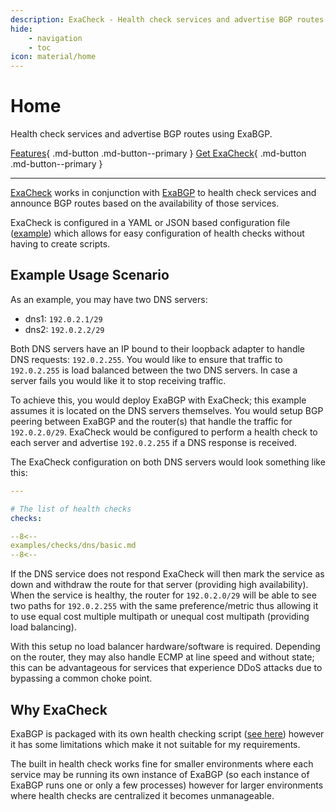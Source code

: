 ```yaml
---
description: ExaCheck - Health check services and advertise BGP routes using ExaBGP.
hide:
    - navigation
    - toc
icon: material/home
---
```


# Home

Health check services and advertise BGP routes using ExaBGP.

[Features][ExaCheck Features]{ .md-button .md-button--primary }
[Get ExaCheck][ExaCheck Deployment]{ .md-button .md-button--primary }

----

[ExaCheck][ExaCheck GitHub] works in conjunction with [ExaBGP][ExaBGP GitHub] to health check services and announce BGP routes based on the availability of those services.

ExaCheck is configured in a YAML or JSON based configuration file ([example][ExaCheck Sample Configuration]) which allows for easy configuration of health checks without having to create scripts.

## Example Usage Scenario

As an example, you may have two DNS servers:

- dns1: `192.0.2.1/29`
- dns2: `192.0.2.2/29`

Both DNS servers have an IP bound to their loopback adapter to handle DNS requests: `192.0.2.255`. You would like to ensure that traffic to `192.0.2.255` is load balanced between the two DNS servers. In case a server fails you would like it to stop receiving traffic.

To achieve this, you would deploy ExaBGP with ExaCheck; this example assumes it is located on the DNS servers themselves. You would setup BGP peering between ExaBGP and the router(s) that handle the traffic for `192.0.2.0/29`. ExaCheck would be configured to perform a health check to each server and advertise `192.0.2.255` if a DNS response is received.

The ExaCheck configuration on both DNS servers would look something like this:

```yaml
---

# The list of health checks
checks:

--8<--
examples/checks/dns/basic.md
--8<--
```

If the DNS service does not respond ExaCheck will then mark the service as down and withdraw the route for that server (providing high availability). When the service is healthy, the router for `192.0.2.0/29` will be able to see two paths for `192.0.2.255` with the same preference/metric thus allowing it to use equal cost multiple multipath or unequal cost multipath (providing load balancing).

With this setup no load balancer hardware/software is required. Depending on the router, they may also handle ECMP at line speed and without state; this can be advantageous for services that experience DDoS attacks due to bypassing a common choke point.

## Why ExaCheck

ExaBGP is packaged with its own health checking script ([see here][ExaBGP Healthcheck]) however it has some limitations which make it not suitable for my requirements.

The built in health check works fine for smaller environments where each service may be running its own instance of ExaBGP (so each instance of ExaBGP runs one or only a few processes) however for larger environments where health checks are centralized it becomes unmanageable.

[ExaCheck GitHub]: https://github.com/exacheck/exacheck
[ExaCheck Features]: features/index.md
[ExaCheck Deployment]: deployment/index.md
[ExaCheck Sample Configuration]: https://github.com/exacheck/exacheck/blob/main/configuration.yaml
[ExaBGP GitHub]: https://github.com/Exa-Networks/exabgp
[ExaBGP Healthcheck]: https://github.com/Exa-Networks/exabgp/blob/main/src/exabgp/application/healthcheck.py
